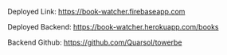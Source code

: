 Deployed Link: https://book-watcher.firebaseapp.com

Deployed Backend: https://book-watcher.herokuapp.com/books

Backend Github: https://github.com/Quarsol/towerbe
